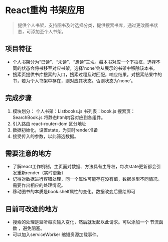 # React重构 书架应用
> 提供个人书架，支持图书及时选择分类，提供搜索书库，通过更改图书状态，可添加至个人书架。

## 项目特征
- 个人书架分为“已读”、“未读”、“想读”三块。每本书对应一个下拉框，选择不同的状态会将书移至对应书架，选择'none'会从展示的书架中移除该本书。
- 搜索页提供书库搜索的入口，搜索过程及时匹配，响应结果。对搜索结果中的书，若为个人书架中存在，则对应其状态。否则状态为'none'。

## 完成步骤
1. 模块划分：
    个人书架：Listbooks.js
      书列表：book.js
      搜索页：SearchBook.js
    将静态html内容对应到各组件。
2. 引入路由 react-router-dom 区分地址
3. 数据初始化，设置state，为实时render准备
4. 接受传入的参数，以此筛选数据。

## 需要注意的地方
- 了解react工作机制，主页面对数据、方法具有主导权，每次state更新都会引发重新render（实时更新）
- 记得对数据进行容错处理，同一个属性可能存在没有值，数据类型不同情况。需要作出相应的处理情况。
- 移动图书的本质是book.shelf属性的变化。数据改变后重绘即可

## 目前可改进的地方
- 搜索的处理是监听每次输入变化，然后就发起以此请求。可以添加一个 节流函数 ，避免阻塞。
- 可以加入serviceWorker 缩短资源加载事件。

